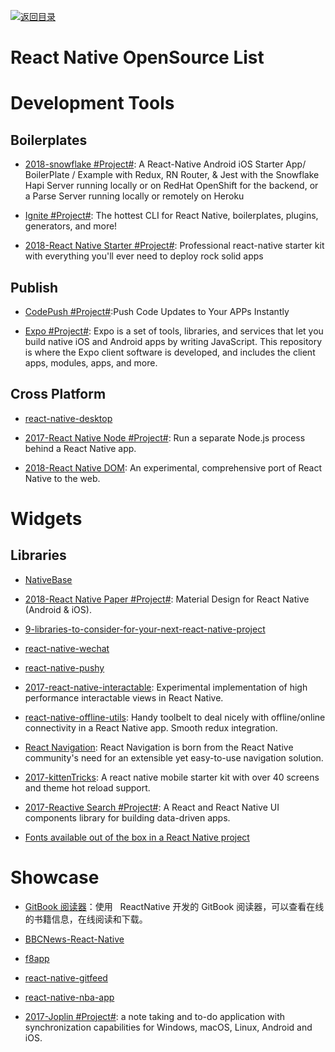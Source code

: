 [![返回目录](https://user-images.githubusercontent.com/5803001/38079637-ff0abcf0-3371-11e8-9b76-ad651620afc7.jpg)](https://github.com/wx-chevalier/Awesome-Lists)

# React Native OpenSource List

# Development Tools

## Boilerplates

- [2018-snowflake #Project#](https://github.com/bartonhammond/snowflake): A React-Native Android iOS Starter App/ BoilerPlate / Example with Redux, RN Router, & Jest with the Snowflake Hapi Server running locally or on RedHat OpenShift for the backend, or a Parse Server running locally or remotely on Heroku

- [Ignite #Project#](https://github.com/infinitered/ignite): The hottest CLI for React Native, boilerplates, plugins, generators, and more!

- [2018-React Native Starter #Project#](https://github.com/ueno-llc/react-native-starter): Professional react-native starter kit with everything you'll ever need to deploy rock solid apps

## Publish

- [CodePush #Project#](https://microsoft.github.io/code-push/):Push Code Updates to Your APPs Instantly

- [Expo #Project#](https://github.com/expo/expo): Expo is a set of tools, libraries, and services that let you build native iOS and Android apps by writing JavaScript. This repository is where the Expo client software is developed, and includes the client apps, modules, apps, and more.

## Cross Platform

- [react-native-desktop](https://github.com/ptmt/react-native-desktop)

- [2017-React Native Node #Project#](https://github.com/staltz/react-native-node): Run a separate Node.js process behind a React Native app.

- [2018-React Native DOM](https://github.com/vincentriemer/react-native-dom): An experimental, comprehensive port of React Native to the web.

# Widgets

## Libraries

- [NativeBase](http://nativebase.io/docs/v0.2.0/getting-started)

* [2018-React Native Paper #Project#](https://parg.co/U1m): Material Design for React Native (Android & iOS).

* [9-libraries-to-consider-for-your-next-react-native-project](https://medium.com/@bilalbudhani/9-libraries-to-consider-for-your-next-react-native-project-723f179d4764#.rtqlr8rid)

* [react-native-wechat](https://github.com/weflex/react-native-wechat)

* [react-native-pushy](https://github.com/reactnativecn/react-native-pushy)

- [2017-react-native-interactable](https://github.com/wix/react-native-interactable): Experimental implementation of high performance interactable views in React Native.

- [react-native-offline-utils](https://github.com/rauliyohmc/react-native-offline-utils): Handy toolbelt to deal nicely with offline/online connectivity in a React Native app. Smooth redux integration.

* [React Navigation](https://github.com/react-community/react-navigation): React Navigation is born from the React Native community's need for an extensible yet easy-to-use navigation solution.

* [2017-kittenTricks](https://github.com/akveo/kittenTricks): A react native mobile starter kit with over 40 screens and theme hot reload support.

* [2017-Reactive Search #Project#](https://github.com/appbaseio/reactivesearch): A React and React Native UI components library for building data-driven apps.

- [Fonts available out of the box in a React Native project](https://github.com/dabit3/react-native-fonts)

# Showcase

- [GitBook 阅读器](https://github.com/le0zh/gitbook-reader-rn)：使用   ReactNative 开发的 GitBook 阅读器，可以查看在线的书籍信息，在线阅读和下载。

- [BBCNews-React-Native](https://github.com/joeltrew/BBCNews-React-Native)

* [f8app](https://github.com/fbsamples/f8app)

* [react-native-gitfeed](https://github.com/xiekw2010/react-native-gitfeed)

* [react-native-nba-app](https://github.com/wwayne/react-native-nba-app)

- [2017-Joplin #Project#](https://github.com/laurent22/joplin): a note taking and to-do application with synchronization capabilities for Windows, macOS, Linux, Android and iOS.
